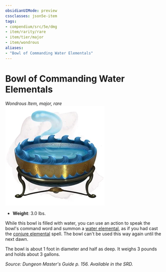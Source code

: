 ```yaml
---
obsidianUIMode: preview
cssclasses: json5e-item
tags:
- compendium/src/5e/dmg
- item/rarity/rare
- item/tier/major
- item/wondrous
aliases: 
- "Bowl of Commanding Water Elementals"
---
```

# Bowl of Commanding Water Elementals
*Wondrous Item, major, rare*  
![](https://raw.githubusercontent.com/5etools-mirror-2/5etools-img/main/items/DMG/Bowl%20of%20Commanding%20Water%20Elementals.webp#right)  

- **Weight**: 3.0 lbs.

While this bowl is filled with water, you can use an action to speak the bowl's command word and summon a [water elemental](/3-Mechanics/CLI/bestiary/elemental/water-elemental.md), as if you had cast the [conjure elemental](/3-Mechanics/CLI/spells/conjure-elemental.md) spell. The bowl can't be used this way again until the next dawn.

The bowl is about 1 foot in diameter and half as deep. It weighs 3 pounds and holds about 3 gallons.

*Source: Dungeon Master's Guide p. 156. Available in the SRD.*